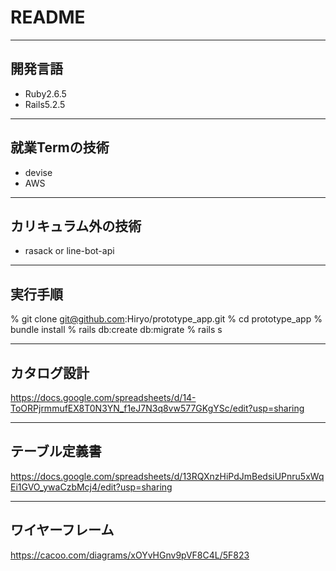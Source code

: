# README
___
## 開発言語
- Ruby2.6.5
- Rails5.2.5
___
## 就業Termの技術
- devise
- AWS
___
## カリキュラム外の技術
- rasack or line-bot-api
___
## 実行手順
% git clone git@github.com:Hiryo/prototype_app.git
% cd prototype_app
% bundle install
% rails db:create db:migrate
% rails s
___
## カタログ設計
https://docs.google.com/spreadsheets/d/14-ToORPjrmmufEX8T0N3YN_f1eJ7N3q8vw577GKgYSc/edit?usp=sharing
___
## テーブル定義書
https://docs.google.com/spreadsheets/d/13RQXnzHiPdJmBedsiUPnru5xWqEi1GVO_ywaCzbMcj4/edit?usp=sharing
___
## ワイヤーフレーム
https://cacoo.com/diagrams/xOYvHGnv9pVF8C4L/5F823